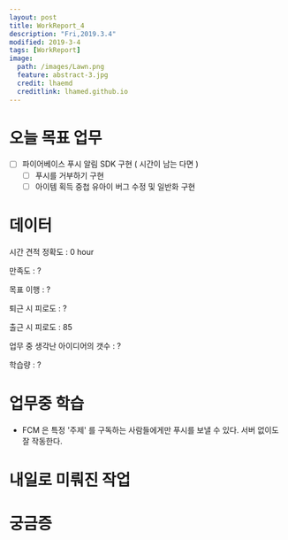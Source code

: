 ```yaml
---
layout: post
title: WorkReport_4
description: "Fri,2019.3.4"
modified: 2019-3-4
tags: [WorkReport]
image:
  path: /images/Lawn.png
  feature: abstract-3.jpg
  credit: lhaemd
  creditlink: lhamed.github.io
---
```

# 오늘 목표 업무 
- [ ] 파이어베이스 푸시 알림 SDK 구현 ( 시간이 남는 다면 ) 
   - [ ] 푸시를 거부하기 구현 
   - [ ] 아이템 획득 중첩 유아이 버그 수정 및 일반화 구현 

# 데이터 
시간 견적 정확도 : 0 hour

만족도 : ?

목표 이행 : ?

퇴근 시 피로도 : ?

출근 시 피로도 : 85

업무 중 생각난 아이디어의 갯수 : ?

학습량 : ?

# 업무중 학습

- FCM 은 특정 '주제' 를 구독하는 사람들에게만 푸시를 보낼 수 있다. 서버 없이도 잘 작동한다. 


# 내일로 미뤄진 작업 

# 궁금증
